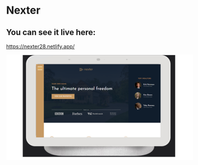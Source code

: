 # Nexter

## You can see it live here:
https://nexter28.netlify.app/

<img src="https://github.com/Alexandra2888/Nexter/blob/main/nexter.jpg" alt="nexter"/>
